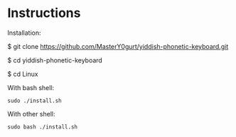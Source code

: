 # Instructions

Installation:

$ git clone https://github.com/MasterY0gurt/yiddish-phonetic-keyboard.git

$ cd yiddish-phonetic-keyboard

$ cd Linux



With bash shell:

    sudo ./install.sh



With other shell:

    sudo bash ./install.sh
